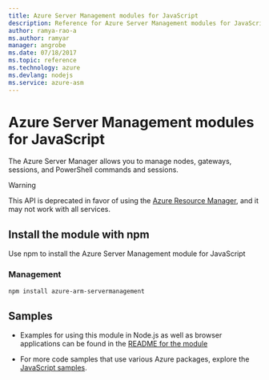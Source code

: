 ```yaml
---
title: Azure Server Management modules for JavaScript
description: Reference for Azure Server Management modules for JavaScript
author: ramya-rao-a
ms.author: ramyar
manager: angrobe
ms.date: 07/18/2017
ms.topic: reference
ms.technology: azure
ms.devlang: nodejs
ms.service: azure-asm
---
```


# Azure Server Management modules for JavaScript

The Azure Server Manager allows you to manage nodes, gateways, sessions, and PowerShell commands and sessions.

> [!WARNING]
> This API is deprecated in favor of using the [Azure Resource Manager](/JavaScript/api/overview/azure/resources), and it may not work with all services.

## Install the module with npm

Use npm to install the Azure Server Management module for JavaScript

### Management

```bash
npm install azure-arm-servermanagement
```

## Samples

* Examples for using this module in Node.js as well as browser applications can be found in the [README for the module](https://www.npmjs.com/package/azure-arm-servermanagement)

* For more code samples that use various Azure packages, explore the [JavaScript samples](https://docs.microsoft.com/samples/browse/?languages=javascript).

